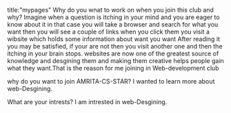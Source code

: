 title:"mypages"
Why do you wnat to work on when you join this club and why?
Imagine when a question is itching in your mind and you are eager to know about it 
in that case you will take a browser and search for what you want then you will see
a couple of links when you click them you visit a wibsite which holds some information about want you want
After reading it you may be satisfied, if your are not then you visit another one and then the itching in your brain stops.
websites are now one of the greatest source of knowledge and desgining them and making them creative helps people gain what they 
want.That is the reason for me joining in Web-development club

why do you want to join AMRITA-CS-STAR?
I wanted to learn more about web-Desgining.

What are your intrests?
I am intrested in web-Desgining.
